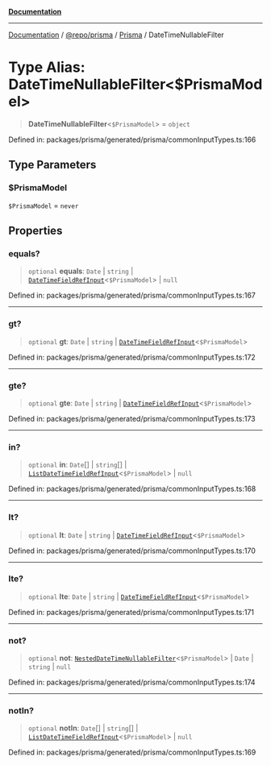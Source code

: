 [**Documentation**](../../../../../README.md)

***

[Documentation](../../../../../README.md) / [@repo/prisma](../../../README.md) / [Prisma](../README.md) / DateTimeNullableFilter

# Type Alias: DateTimeNullableFilter\<$PrismaModel\>

> **DateTimeNullableFilter**\<`$PrismaModel`\> = `object`

Defined in: packages/prisma/generated/prisma/commonInputTypes.ts:166

## Type Parameters

### $PrismaModel

`$PrismaModel` = `never`

## Properties

### equals?

> `optional` **equals**: `Date` \| `string` \| [`DateTimeFieldRefInput`](DateTimeFieldRefInput.md)\<`$PrismaModel`\> \| `null`

Defined in: packages/prisma/generated/prisma/commonInputTypes.ts:167

***

### gt?

> `optional` **gt**: `Date` \| `string` \| [`DateTimeFieldRefInput`](DateTimeFieldRefInput.md)\<`$PrismaModel`\>

Defined in: packages/prisma/generated/prisma/commonInputTypes.ts:172

***

### gte?

> `optional` **gte**: `Date` \| `string` \| [`DateTimeFieldRefInput`](DateTimeFieldRefInput.md)\<`$PrismaModel`\>

Defined in: packages/prisma/generated/prisma/commonInputTypes.ts:173

***

### in?

> `optional` **in**: `Date`[] \| `string`[] \| [`ListDateTimeFieldRefInput`](ListDateTimeFieldRefInput.md)\<`$PrismaModel`\> \| `null`

Defined in: packages/prisma/generated/prisma/commonInputTypes.ts:168

***

### lt?

> `optional` **lt**: `Date` \| `string` \| [`DateTimeFieldRefInput`](DateTimeFieldRefInput.md)\<`$PrismaModel`\>

Defined in: packages/prisma/generated/prisma/commonInputTypes.ts:170

***

### lte?

> `optional` **lte**: `Date` \| `string` \| [`DateTimeFieldRefInput`](DateTimeFieldRefInput.md)\<`$PrismaModel`\>

Defined in: packages/prisma/generated/prisma/commonInputTypes.ts:171

***

### not?

> `optional` **not**: [`NestedDateTimeNullableFilter`](NestedDateTimeNullableFilter.md)\<`$PrismaModel`\> \| `Date` \| `string` \| `null`

Defined in: packages/prisma/generated/prisma/commonInputTypes.ts:174

***

### notIn?

> `optional` **notIn**: `Date`[] \| `string`[] \| [`ListDateTimeFieldRefInput`](ListDateTimeFieldRefInput.md)\<`$PrismaModel`\> \| `null`

Defined in: packages/prisma/generated/prisma/commonInputTypes.ts:169
